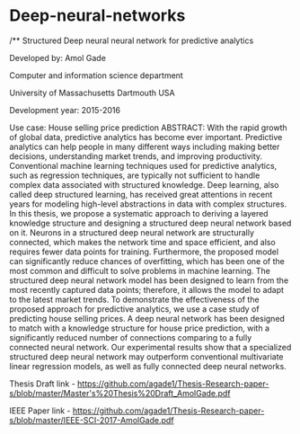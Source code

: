# Deep-neural-networks

/**
  Structured Deep neural neural network for predictive analytics
  
  Developed by: Amol Gade
  
  Computer and information science department
  
  University of Massachusetts Dartmouth
  USA 
 
  Development year: 2015-2016
  
  Use case: House selling price prediction
  ABSTRACT: With the rapid growth of global data, predictive analytics has become ever important.
  Predictive analytics can help people in many different ways including making better decisions,
  understanding market trends, and improving productivity. Conventional machine learning techniques
  used for predictive analytics, such as regression techniques, are typically not sufficient to handle
  complex data associated with structured knowledge. Deep learning, also called deep structured learning,
  has received great attentions in recent years for modeling high-level abstractions in data with complex
  structures. In this thesis, we propose a systematic approach to deriving a layered knowledge structure
  and designing a structured deep neural network based on it. Neurons in a structured deep neural network
  are structurally connected, which makes the network time and space efficient, and also requires fewer
  data points for training. Furthermore, the proposed model can significantly reduce chances of overfitting,
  which has been one of the most common and difficult to solve problems in machine learning. The structured
  deep neural network model has been designed to learn from the most recently captured data points; therefore,
  it allows the model to adapt to the latest market trends. To demonstrate the effectiveness of the proposed
  approach for predictive analytics, we use a case study of predicting house selling prices.
  A deep neural network has been designed to match with a knowledge structure for house price prediction,
  with a significantly reduced number of connections comparing to a fully connected neural network.
  Our experimental results show that a specialized structured deep neural network may outperform conventional
  multivariate linear regression models, as well as fully connected deep neural networks.
 
 Thesis Draft link - https://github.com/agade1/Thesis-Research-paper-s/blob/master/Master's%20Thesis%20Draft_AmolGade.pdf
 
 IEEE Paper link - https://github.com/agade1/Thesis-Research-paper-s/blob/master/IEEE-SCI-2017-AmolGade.pdf
